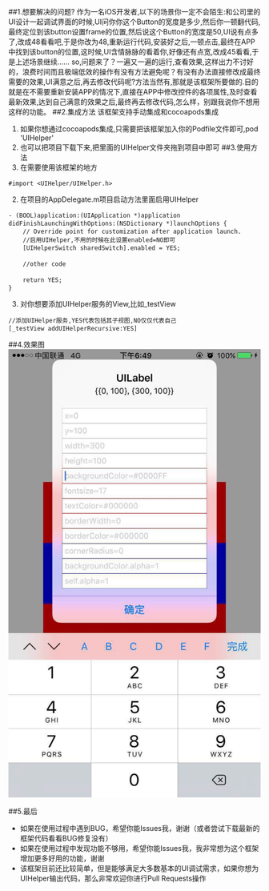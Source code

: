 ##1.想要解决的问题?
作为一名iOS开发者,以下的场景你一定不会陌生:和公司里的UI设计一起调试界面的时候,UI问你你这个Button的宽度是多少,然后你一顿翻代码,最终定位到该button设置frame的位置,然后说这个Button的宽度是50,UI说有点多了,改成48看看吧,于是你改为48,重新运行代码,安装好之后,一顿点击,最终在APP中找到该button的位置,这时候,UI含情脉脉的看着你,好像还有点宽,改成45看看,于是上述场景继续……
so,问题来了？一遍又一遍的运行,查看效果,这样出力不讨好的，浪费时间而且极端低效的操作有没有方法避免呢？有没有办法直接修改成最终需要的效果,UI满意之后,再去修改代码呢?方法当然有,那就是该框架所要做的.目的就是在不需要重新安装APP的情况下,直接在APP中修改控件的各项属性,及时查看最新效果,达到自己满意的效果之后,最终再去修改代码,怎么样，别跟我说你不想用这样的功能。
##2.集成方法
该框架支持手动集成和cocoapods集成
1. 如果你想通过cocoapods集成,只需要把该框架加入你的Podfile文件即可,pod 'UIHelper'
2. 也可以把项目下载下来,把里面的UIHelper文件夹拖到项目中即可
##3.使用方法
1. 在需要使用该框架的地方
```
#import <UIHelper/UIHelper.h>
```
2. 在项目的AppDelegate.m项目启动方法里面启用UIHelper
```
- (BOOL)application:(UIApplication *)application didFinishLaunchingWithOptions:(NSDictionary *)launchOptions {
    // Override point for customization after application launch.
    //启用UIHelper,不用的时候在此设置enabled=NO即可
    [UIHelperSwitch sharedSwitch].enabled = YES;

    //other code

    return YES;
}
```
3. 对你想要添加UIHelper服务的View,比如_testView
```
//添加UIHelper服务,YES代表包括其子视图,NO仅仅代表自己
[_testView addUIHelperRecursive:YES]
```
##4.效果图
![效果图](xgt.jpg "")

##5.最后

* 如果在使用过程中遇到BUG，希望你能Issues我，谢谢（或者尝试下载最新的框架代码看看BUG修复没有）
* 如果在使用过程中发现功能不够用，希望你能Issues我，我非常想为这个框架增加更多好用的功能，谢谢
* 该框架目前还比较简单，但是能够满足大多数基本的UI调试需求，如果你想为UIHelper输出代码，那么非常欢迎你进行Pull Requests操作
